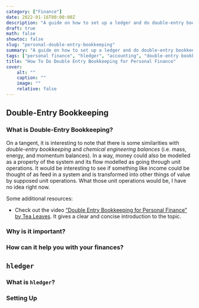 ```yaml
---
category: ["Finance"]
date: 2022-01-16T00:00:00Z
description: "A guide on how to set up a ledger and do double-entry bookkeeping for your personal finances using hledger."
draft: true
math: false
showtoc: false
slug: "personal-double-entry-bookkeeping"
summary: "A guide on how to set up a ledger and do double-entry bookkeeping for your personal finances using hledger."
tags: ["personal finance", "hledger", "accounting", "double-entry bookkeeping"]
title: "How To Do Double Entry Bookkeeping for Personal Finance"
cover:
    alt: ""
    caption: ""
    image: ""
    relative: false
---
```


## Double-Entry Bookkeeping

### What is Double-Entry Bookkeeping?

On a tangent, it is interesting to note that there is some similarities with _double-entry bookkeeping_ and _chemical engineering balances_ (i.e. mass, energy, and momentum balances). In a way, money could also be modelled as a property of the system and its flow modelled as going through unit operations. It would be interesting to see if something like income could be thought of as feed in a system and is transformed into other things of value by supposed unit operations. What those unit operations would be, I have no idea right now.

Some additional resources:

* Check out the video [“Double Entry Bookkeeping for Personal Finance” by Tea Leaves](https://youtu.be/lIGJzQw79hg). It gives a clear and concise introduction to the topic.

### Why is it important?

### How can it help you with your finances?

## `hledger`

### What is `hledger`?

### Setting Up